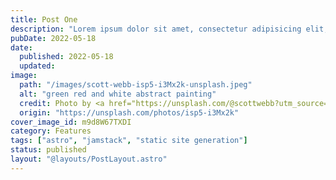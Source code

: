 ```yaml
---
title: Post One
description: "Lorem ipsum dolor sit amet, consectetur adipisicing elit, sed do eiusmod tempor incididunt ut labore et dolore magna aliqua."
pubDate: 2022-05-18
date: 
  published: 2022-05-18
  updated:
image:
  path: "/images/scott-webb-isp5-i3Mx2k-unsplash.jpeg"
  alt: "green red and white abstract painting"
  credit: Photo by <a href="https://unsplash.com/@scottwebb?utm_source=unsplash&utm_medium=referral&utm_content=creditCopyText">Scott Webb</a> on <a href="https://unsplash.com/@scottwebb?utm_source=unsplash&utm_medium=referral&utm_content=creditCopyText">Unsplash</a>
  origin: "https://unsplash.com/photos/isp5-i3Mx2k"
cover_image_id: m9d8W67TXDI
category: Features
tags: ["astro", "jamstack", "static site generation"]
status: published
layout: "@layouts/PostLayout.astro"
---
```



